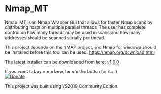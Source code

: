 # Nmap_MT
Nmap_MT is an Nmap Wrapper Gui that allows for faster Nmap scans by distributing hosts on multiple parallel threads.
The user has complete control on how many threads may be used in scans and how many addresses should be scanned serially per thread.

This project depends on the NMAP project, and Nmap for windows should be installed before this tool can be used.
https://nmap.org/download.html

The latest installer can be downloaded from here: <a href="https://github.com/ashvin-bhuttoo/Nmap_MT/raw/master/NmapMT_setup/Release/NmapMT_setup.msi"> v1.0.0</a> 

If you want to buy me a beer, here's the button for it.. :)<br/>
[![Donate](https://img.shields.io/badge/Donate-PayPal-green.svg)](https://paypal.me/ABhuttoo?locale.x=en_US)

This project was built using VS2019 Community Edition.
